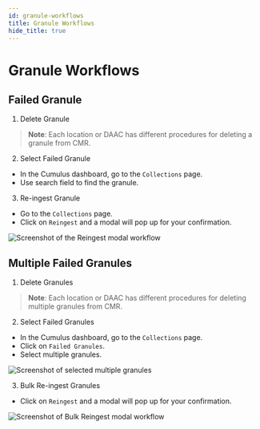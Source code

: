 ```yaml
---
id: granule-workflows
title: Granule Workflows
hide_title: true
---
```


# Granule Workflows

## Failed Granule

<!-- markdownlint-disable MD029 -->

1. Delete Granule

> **Note**: Each location or DAAC has different procedures for deleting a granule from CMR.

2. Select Failed Granule

* In the Cumulus dashboard, go to the `Collections` page.
* Use search field to find the granule.

3. Re-ingest Granule

* Go to the `Collections` page.
* Click on `Reingest` and a modal will pop up for your confirmation.

![Screenshot of the Reingest modal workflow](assets/cd_reingest_granule_modal.png)

## Multiple Failed Granules

1. Delete Granules

> **Note**: Each location or DAAC has different procedures for deleting multiple granules from CMR.

2. Select Failed Granules

* In the Cumulus dashboard, go to the `Collections` page.
* Click on `Failed Granules`.
* Select multiple granules.

![Screenshot of selected multiple granules](assets/cd_reingest_bulk.png)

3. Bulk Re-ingest Granules

* Click on `Reingest` and a modal will pop up for your confirmation.

![Screenshot of Bulk Reingest modal workflow](assets/cd_reingest_modal_bulk.png)
<!-- markdownlint-enable MD029 -->